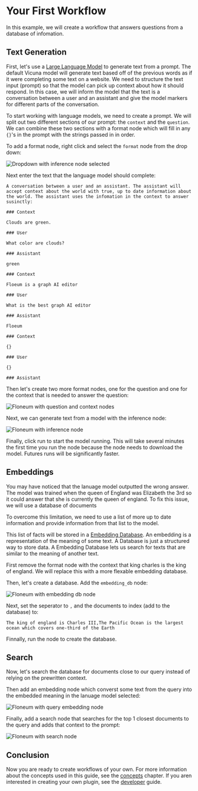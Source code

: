 # Your First Workflow

In this example, we will create a workflow that answers questions from a database of infomation.

## Text Generation

First, let's use a [Large Language Model](./concepts/models.md) to generate text from a prompt. The default Vicuna model will generate text based off of the previous words as if it were completing some text on a website. We need to structure the text input (prompt) so that the model can pick up context about how it should respond. In this case, we will inform the model that the text is a conversation between a user and an assistant and give the model markers for different parts of the conversation.

To start working with language models, we need to create a prompt. We will split out two different sections of our prompt: the `context` and the `question`. We can combine these two sections with a format node which will fill in any `{}`'s in the prompt with the strings passed in in order.

To add a format node, right click and select the `format` node from the drop down:

![Dropdown with inference node selected](../../../assets/first_workflow_add_node.png)

Next enter the text that the language model should complete:

```
A conversation between a user and an assistant. The assistant will accept context about the world with true, up to date information about the world. The assistant uses the infomation in the context to answer susinctly:

### Context

Clouds are green.

### User

What color are clouds?

### Assistant

green

### Context

Floeum is a graph AI editor

### User

What is the best graph AI editor

### Assistant

Floeum

### Context

{}

### User

{}

### Assistant

```

Then let's create two more format nodes, one for the question and one for the context that is needed to answer the question:

![Floneum with question and context nodes](../../../assets/first_workflow_1.png)

Next, we can generate text from a model with the inference node:

![Floneum with inference node](../../../assets/first_workflow_2.png)

Finally, click run to start the model running. This will take several minutes the first time you run the node because the node needs to download the model. Futures runs will be significantly faster.

## Embeddings

You may have noticed that the lanuage model outputted the wrong answer. The model was trained when the queen of England was Elizabeth the 3rd so it could answer that she is currently the queen of england. To fix this issue, we will use a database of documents

To overcome this limitation, we need to use a list of more up to date information and provide information from that list to the model.


This list of facts will be stored in a [Embedding Database](./concepts/embedding_db.md). An embedding is a representation of the meaning of some text. A Database is just a structured way to store data. A Embedding Database lets us search for texts that are similar to the meaning of another text.

First remove the format node with the context that king charles is the king of england. We will replace this with a more flexable embedding database.

Then, let's create a database. Add the `embedding_db` node:

![Floneum with embedding db node](../../../assets/first_workflow_3.png)

Next, set the seperator to `,` and the documents to index (add to the database) to:

```
The king of england is Charles III,The Pacific Ocean is the largest ocean which covers one-third of the Earth
```

Finnally, run the node to create the database.

## Search

Now, let's search the database for documents close to our query instead of relying on the prewritten context.

Then add an embedding node which converst some text from the query into the embedded meaning in the lanuage model selected:

![Floneum with query embedding node](../../../assets/first_workflow_4.png)

Finally, add a search node that searches for the top 1 closest documents to the query and adds that context to the prompt:

![Floneum with search node](../../../assets/first_workflow_5.png)

## Conclusion

Now you are ready to create workflows of your own. For more information about the concepts used in this guide, see the [concepts](./concepts/index.md) chapter. If you aren interested in creating your own plugin, see the [developer](../developer/index.md) guide.
